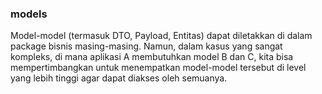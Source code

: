 ### models

Model-model (termasuk DTO, Payload, Entitas) dapat diletakkan di dalam package bisnis masing-masing. Namun, dalam kasus yang sangat kompleks, di mana aplikasi A membutuhkan model B dan C, kita bisa mempertimbangkan untuk menempatkan model-model tersebut di level yang lebih tinggi agar dapat diakses oleh semuanya.
